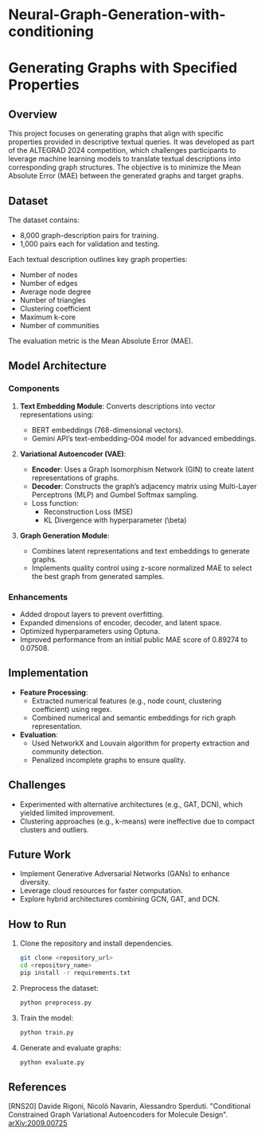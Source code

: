 # Neural-Graph-Generation-with-conditioning
# Generating Graphs with Specified Properties

## Overview
This project focuses on generating graphs that align with specific properties provided in descriptive textual queries. It was developed as part of the ALTEGRAD 2024 competition, which challenges participants to leverage machine learning models to translate textual descriptions into corresponding graph structures. The objective is to minimize the Mean Absolute Error (MAE) between the generated graphs and target graphs.

## Dataset
The dataset contains:
- 8,000 graph-description pairs for training.
- 1,000 pairs each for validation and testing.

Each textual description outlines key graph properties:
- Number of nodes
- Number of edges
- Average node degree
- Number of triangles
- Clustering coefficient
- Maximum k-core
- Number of communities

The evaluation metric is the Mean Absolute Error (MAE).

## Model Architecture

### Components
1. **Text Embedding Module**: Converts descriptions into vector representations using:
   - BERT embeddings (768-dimensional vectors).
   - Gemini API’s text-embedding-004 model for advanced embeddings.

2. **Variational Autoencoder (VAE)**:
   - **Encoder**: Uses a Graph Isomorphism Network (GIN) to create latent representations of graphs.
   - **Decoder**: Constructs the graph’s adjacency matrix using Multi-Layer Perceptrons (MLP) and Gumbel Softmax sampling.
   - Loss function:
     - Reconstruction Loss (MSE)
     - KL Divergence with hyperparameter \(\beta\)

3. **Graph Generation Module**:
   - Combines latent representations and text embeddings to generate graphs.
   - Implements quality control using z-score normalized MAE to select the best graph from generated samples.

### Enhancements
- Added dropout layers to prevent overfitting.
- Expanded dimensions of encoder, decoder, and latent space.
- Optimized hyperparameters using Optuna.
- Improved performance from an initial public MAE score of 0.89274 to 0.07508.

## Implementation
- **Feature Processing**:
  - Extracted numerical features (e.g., node count, clustering coefficient) using regex.
  - Combined numerical and semantic embeddings for rich graph representation.
- **Evaluation**:
  - Used NetworkX and Louvain algorithm for property extraction and community detection.
  - Penalized incomplete graphs to ensure quality.

## Challenges
- Experimented with alternative architectures (e.g., GAT, DCN), which yielded limited improvement.
- Clustering approaches (e.g., k-means) were ineffective due to compact clusters and outliers.

## Future Work
- Implement Generative Adversarial Networks (GANs) to enhance diversity.
- Leverage cloud resources for faster computation.
- Explore hybrid architectures combining GCN, GAT, and DCN.

## How to Run
1. Clone the repository and install dependencies.
   ```bash
   git clone <repository_url>
   cd <repository_name>
   pip install -r requirements.txt
   ```
2. Preprocess the dataset:
   ```bash
   python preprocess.py
   ```
3. Train the model:
   ```bash
   python train.py
   ```
4. Generate and evaluate graphs:
   ```bash
   python evaluate.py
   ```

## References
[RNS20] Davide Rigoni, Nicolò Navarin, Alessandro Sperduti. "Conditional Constrained Graph Variational Autoencoders for Molecule Design". [arXiv:2009.00725](https://arxiv.org/abs/2009.00725)

